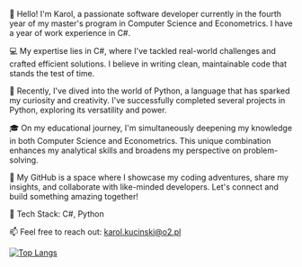👋 Hello! I'm Karol, a passionate software developer currently in the fourth year of my master's program in Computer Science and Econometrics.
I have a year of work experience in C#.

💻 My expertise lies in C#, where I've tackled real-world challenges and crafted efficient solutions. I believe in writing clean, maintainable code that stands the test of time.

🐍 Recently, I've dived into the world of Python, a language that has sparked my curiosity and creativity.
    I've successfully completed several projects in Python, exploring its versatility and power.

🎓 On my educational journey, I'm simultaneously deepening my knowledge in both Computer Science and Econometrics. 
    This unique combination enhances my analytical skills and broadens my perspective on problem-solving.

🚀 My GitHub is a space where I showcase my coding adventures, share my insights, and collaborate with like-minded developers.
    Let's connect and build something amazing together!

🔧 Tech Stack: C#, Python

📫 Feel free to reach out: karol.kucinski@o2.pl

[![Top Langs](https://github-readme-stats.vercel.app/api/top-langs/?username=KarolKucinski2001&layout=compact)](https://github.com/KarolKucinski2001)

